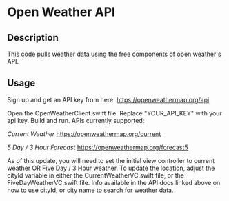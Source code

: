 # Open Weather API

## Description

This code pulls weather data using the free components of open weather's API.

## Usage

Sign up and get an API key from here: https://openweathermap.org/api

Open the OpenWeatherClient.swift file. Replace "YOUR_API_KEY" with your api key. Build and run. APIs currently supported:

_Current Weather_ https://openweathermap.org/current

_5 Day / 3 Hour Forecast_ https://openweathermap.org/forecast5

As of this update, you will need to set the initial view controller to current weather OR Five Day / 3 Hour weather. To update the location, adjust the cityId variable in either the CurrentWeatherVC.swift file, or the FiveDayWeatherVC.swift file. Info available in the API docs linked above on how to use cityId, or city name to search for weather data.



